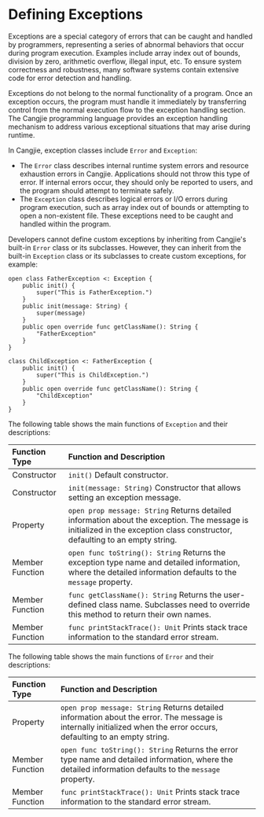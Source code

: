 # Defining Exceptions

Exceptions are a special category of errors that can be caught and handled by programmers, representing a series of abnormal behaviors that occur during program execution. Examples include array index out of bounds, division by zero, arithmetic overflow, illegal input, etc. To ensure system correctness and robustness, many software systems contain extensive code for error detection and handling.

Exceptions do not belong to the normal functionality of a program. Once an exception occurs, the program must handle it immediately by transferring control from the normal execution flow to the exception handling section. The Cangjie programming language provides an exception handling mechanism to address various exceptional situations that may arise during runtime.

In Cangjie, exception classes include `Error` and `Exception`:

- The `Error` class describes internal runtime system errors and resource exhaustion errors in Cangjie. Applications should not throw this type of error. If internal errors occur, they should only be reported to users, and the program should attempt to terminate safely.
- The `Exception` class describes logical errors or I/O errors during program execution, such as array index out of bounds or attempting to open a non-existent file. These exceptions need to be caught and handled within the program.

Developers cannot define custom exceptions by inheriting from Cangjie's built-in `Error` class or its subclasses. However, they can inherit from the built-in `Exception` class or its subclasses to create custom exceptions, for example:

<!-- compile -->

```cangjie
open class FatherException <: Exception {
    public init() {
        super("This is FatherException.")
    }
    public init(message: String) {
        super(message)
    }
    public open override func getClassName(): String {
        "FatherException"
    }
}

class ChildException <: FatherException {
    public init() {
        super("This is ChildException.")
    }
    public open override func getClassName(): String {
        "ChildException"
    }
}
```

The following table shows the main functions of `Exception` and their descriptions:

| Function Type | Function and Description                                                                     |
| :------------ |:---------------------------------------------------------------------------------------------|
| Constructor   | `init()` Default constructor.                                                                |
| Constructor   | `init(message: String)` Constructor that allows setting an exception message.                |
| Property      | `open prop message: String` Returns detailed information about the exception. The message is initialized in the exception class constructor, defaulting to an empty string. |
| Member Function | `open func toString(): String` Returns the exception type name and detailed information, where the detailed information defaults to the `message` property. |
| Member Function | `func getClassName(): String` Returns the user-defined class name. Subclasses need to override this method to return their own names. |
| Member Function | `func printStackTrace(): Unit` Prints stack trace information to the standard error stream.  |

The following table shows the main functions of `Error` and their descriptions:

| Function Type | Function and Description                                                   |
| :------------ | :------------------------------------------------------------------------- |
| Property      | `open prop message: String` Returns detailed information about the error. The message is internally initialized when the error occurs, defaulting to an empty string. |
| Member Function | `open func toString(): String` Returns the error type name and detailed information, where the detailed information defaults to the `message` property. |
| Member Function | `func printStackTrace(): Unit` Prints stack trace information to the standard error stream. |